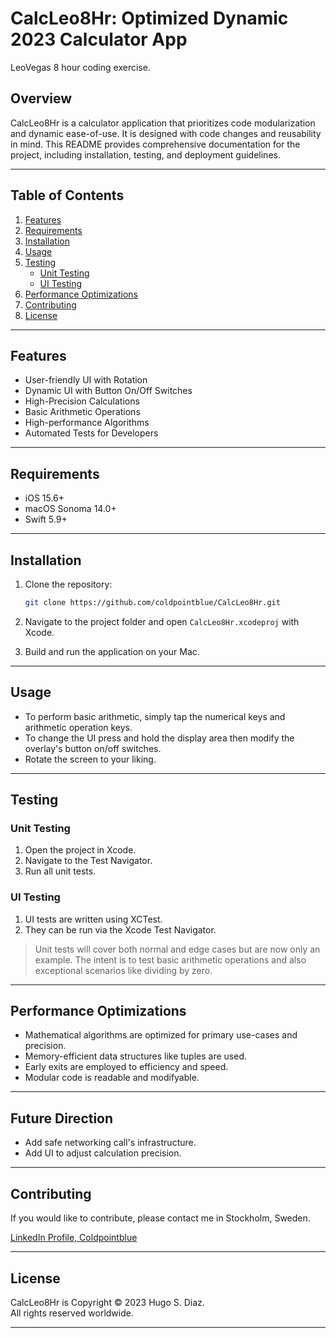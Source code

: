 # CalcLeo8Hr: Optimized Dynamic 2023 Calculator App
LeoVegas 8 hour coding exercise.

## Overview

CalcLeo8Hr is a calculator application that prioritizes code modularization and dynamic ease-of-use. It is designed with code changes and reusability in mind. This README provides comprehensive documentation for the project, including installation, testing, and deployment guidelines.

---

## Table of Contents

1. [Features](#features)
2. [Requirements](#requirements)
3. [Installation](#installation)
4. [Usage](#usage)
5. [Testing](#testing)
    - [Unit Testing](#unit-testing)
    - [UI Testing](#ui-testing)
6. [Performance Optimizations](#performance-optimizations)
7. [Contributing](#contributing)
8. [License](#license)

---

## Features

- User-friendly UI with Rotation
- Dynamic UI with Button On/Off Switches
- High-Precision Calculations
- Basic Arithmetic Operations
- High-performance Algorithms
- Automated Tests for Developers

---

## Requirements

- iOS 15.6+
- macOS Sonoma 14.0+
- Swift 5.9+

---

## Installation

1. Clone the repository:
    ```zsh
    git clone https://github.com/coldpointblue/CalcLeo8Hr.git
    ```
  
2. Navigate to the project folder and open `CalcLeo8Hr.xcodeproj` with Xcode.

3. Build and run the application on your Mac.

---

## Usage

- To perform basic arithmetic, simply tap the numerical keys and arithmetic operation keys.
- To change the UI press and hold the display area then modify the overlay's button on/off switches.
- Rotate the screen to your liking.
---

## Testing

### Unit Testing

1. Open the project in Xcode.
2. Navigate to the Test Navigator.
3. Run all unit tests.

### UI Testing

1. UI tests are written using XCTest.
2. They can be run via the Xcode Test Navigator.

> Unit tests will cover both normal and edge cases but are now only an example. The intent is to test basic arithmetic operations and also exceptional scenarios like dividing by zero.

---

## Performance Optimizations

- Mathematical algorithms are optimized for primary use-cases and precision.
- Memory-efficient data structures like tuples are used.
- Early exits are employed to efficiency and speed.
- Modular code is readable and modifyable.

---

## Future Direction

- Add safe networking call's infrastructure.
- Add UI to adjust calculation precision.

---

## Contributing

If you would like to contribute, please contact me in Stockholm, Sweden.

[LinkedIn Profile, Coldpointblue](https://www.linkedin.com/in/coldpointblue/)

---

## License

CalcLeo8Hr is Copyright © 2023 Hugo S. Diaz.  
All rights reserved worldwide.

---
